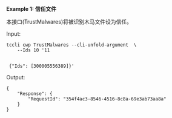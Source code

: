 **Example 1: 信任文件**

本接口(TrustMalwares)将被识别木马文件设为信任。

Input: 

```
tccli cwp TrustMalwares --cli-unfold-argument  \
    --Ids 10 '11


 {"Ids": [300005556389]}'
```

Output: 
```
{
    "Response": {
        "RequestId": "354f4ac3-8546-4516-8c8a-69e3ab73aa8a"
    }
}
```

